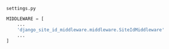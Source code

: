 `settings.py`

```python
MIDDLEWARE = [
    ...
    'django_site_id_middleware.middleware.SiteIdMiddleware'
    ...
]
```
